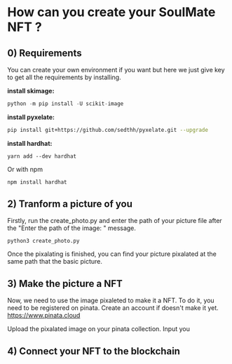 # How can you create your SoulMate NFT ?

## 0) Requirements

You can create your own environment if you want but here we just give key to get all the requirements by installing.

**install skimage:**  

```jsx
python -m pip install -U scikit-image
```

**install pyxelate:**  

```sh
pip install git+https://github.com/sedthh/pyxelate.git --upgrade
```
**install hardhat:**  

```jsxs
yarn add --dev hardhat
```

Or  with npm 

```jsx
npm install hardhat 
```

## 2) Tranform a picture of you

Firstly, run the create_photo.py and enter the path of your picture file after the "Enter the path of the image: " message.
```jsxs
python3 create_photo.py
```

Once the pixalating is finished, you can find your picture pixalated at the same path that the basic picture.

## 3) Make the picture a NFT

Now, we need to use the image pixaleted to make it a NFT. To do it, you need to be registered on pinata. Create an account if 
doesn't make it yet. https://www.pinata.cloud

Upload the pixalated image on your pinata collection. Input you

## 4) Connect your NFT to the blockchain

